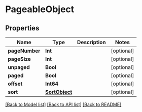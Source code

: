 # PageableObject

## Properties
Name | Type | Description | Notes
------------ | ------------- | ------------- | -------------
**pageNumber** | **Int** |  | [optional] 
**pageSize** | **Int** |  | [optional] 
**unpaged** | **Bool** |  | [optional] 
**paged** | **Bool** |  | [optional] 
**offset** | **Int64** |  | [optional] 
**sort** | [**SortObject**](SortObject) |  | [optional] 

[[Back to Model list]](../README#documentation-for-models) [[Back to API list]](../README#documentation-for-api-endpoints) [[Back to README]](../README)


